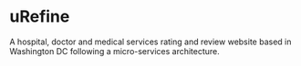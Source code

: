 # uRefine
A hospital, doctor and medical services rating and review website based in Washington DC following a micro-services architecture.
